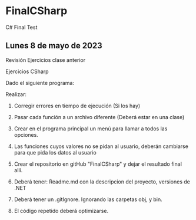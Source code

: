 # FinalCSharp
C# Final Test
## Lunes 8 de mayo de 2023

Revisión Ejercicios clase anterior

Ejercicios CSharp

Dado el siguiente programa:


Realizar:

1. Corregir errores en tiempo de ejecución (Si los hay)

2. Pasar cada función a un archivo diferente (Deberá estar en una clase)

3. Crear en el programa principal un menú para llamar a todos las opciones.

4. Las funciones cuyos valores no se pidan al usuario, deberán cambiarse para que pida los datos al usuario

5.  Crear el repositorio en gitHub "FinalCSharp" y dejar el resultado final allí.
   1. Deberá tener: Readme.md con la descripcion del proyecto, versiones de .NET
   2. Deberá tener un .gitIgnore. Ignorando las carpetas obj, y bin.

6. El código repetido deberá optimizarse.

